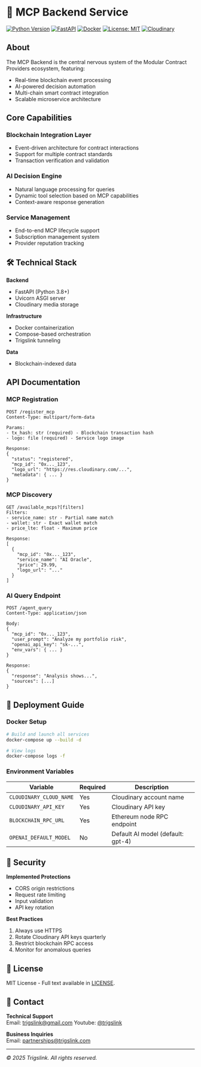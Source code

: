 # 🚀 MCP Backend Service 

[![Python Version](https://img.shields.io/badge/python-3.8%2B-blue)](https://www.python.org/)
[![FastAPI](https://img.shields.io/badge/FastAPI-005571?logo=fastapi)](https://fastapi.tiangolo.com/)
[![Docker](https://img.shields.io/badge/Docker-2496ED?logo=docker)](https://www.docker.com/)
[![License: MIT](https://img.shields.io/badge/License-MIT-yellow.svg)](https://opensource.org/licenses/MIT)
[![Cloudinary](https://img.shields.io/badge/Cloudinary-3448C5?logo=cloudinary)](https://cloudinary.com/)

## About

The MCP Backend is the central nervous system of the Modular Contract Providers ecosystem, featuring:

-  Real-time blockchain event processing
-  AI-powered decision automation
-  Multi-chain smart contract integration
-  Scalable microservice architecture

##  Core Capabilities

### Blockchain Integration Layer
- Event-driven architecture for contract interactions
- Support for multiple contract standards
- Transaction verification and validation

### AI Decision Engine
- Natural language processing for queries
- Dynamic tool selection based on MCP capabilities
- Context-aware response generation

### Service Management
- End-to-end MCP lifecycle support
- Subscription management system
- Provider reputation tracking

## 🛠️ Technical Stack

**Backend**
- FastAPI (Python 3.8+)
- Uvicorn ASGI server
- Cloudinary media storage

**Infrastructure**
- Docker containerization
- Compose-based orchestration
- Trigslink tunneling

**Data**
- Blockchain-indexed data

##  API Documentation

### MCP Registration
```http
POST /register_mcp
Content-Type: multipart/form-data

Params:
- tx_hash: str (required) - Blockchain transaction hash
- logo: file (required) - Service logo image

Response:
{
  "status": "registered",
  "mcp_id": "0x..._123",
  "logo_url": "https://res.cloudinary.com/...",
  "metadata": { ... }
}
```

### MCP Discovery
```http
GET /available_mcps?[filters]
Filters:
- service_name: str - Partial name match
- wallet: str - Exact wallet match
- price_lte: float - Maximum price

Response:
[
  {
    "mcp_id": "0x..._123",
    "service_name": "AI Oracle",
    "price": 29.99,
    "logo_url": "..."
  }
]
```

### AI Query Endpoint
```http
POST /agent_query
Content-Type: application/json

Body:
{
  "mcp_id": "0x..._123",
  "user_prompt": "Analyze my portfolio risk",
  "openai_api_key": "sk-...",
  "env_vars": { ... }
}

Response:
{
  "response": "Analysis shows...",
  "sources": [...]
}
```

## 🚀 Deployment Guide

### Docker Setup
```bash
# Build and launch all services
docker-compose up --build -d

# View logs
docker-compose logs -f
```



### Environment Variables
| Variable | Required | Description |
|----------|----------|-------------|
| `CLOUDINARY_CLOUD_NAME` | Yes | Cloudinary account name |
| `CLOUDINARY_API_KEY` | Yes | Cloudinary API key |
| `BLOCKCHAIN_RPC_URL` | Yes | Ethereum node RPC endpoint |
| `OPENAI_DEFAULT_MODEL` | No | Default AI model (default: gpt-4) |



## 🔐 Security

**Implemented Protections**
- CORS origin restrictions
- Request rate limiting
- Input validation
- API key rotation

**Best Practices**
1. Always use HTTPS
2. Rotate Cloudinary API keys quarterly
3. Restrict blockchain RPC access
4. Monitor for anomalous queries




## 📜 License

MIT License - Full text available in [LICENSE](LICENSE).

## 📧 Contact

**Technical Support**  
Email: trigslink@gmail.com
Youtube: [@trigslink](https://www.youtube.com/@trigslink)

**Business Inquiries**  
Email: partnerships@trigslink.com  


---

*© 2025 Trigslink. All rights reserved.*

